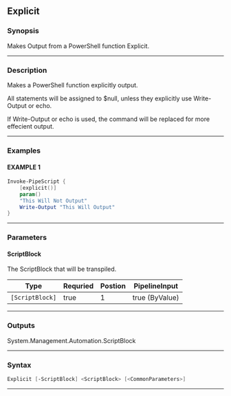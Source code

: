 
Explicit
--------
### Synopsis
Makes Output from a PowerShell function Explicit.

---
### Description

Makes a PowerShell function explicitly output.

All statements will be assigned to $null, unless they explicitly use Write-Output or echo.

If Write-Output or echo is used, the command will be replaced for more effecient output.

---
### Examples
#### EXAMPLE 1
```PowerShell
Invoke-PipeScript {
    [explicit()]
    param()
    "This Will Not Output"
    Write-Output "This Will Output"
}
```

---
### Parameters
#### **ScriptBlock**

The ScriptBlock that will be transpiled.



|Type               |Requried|Postion|PipelineInput |
|-------------------|--------|-------|--------------|
|```[ScriptBlock]```|true    |1      |true (ByValue)|
---
### Outputs
System.Management.Automation.ScriptBlock


---
### Syntax
```PowerShell
Explicit [-ScriptBlock] <ScriptBlock> [<CommonParameters>]
```
---


